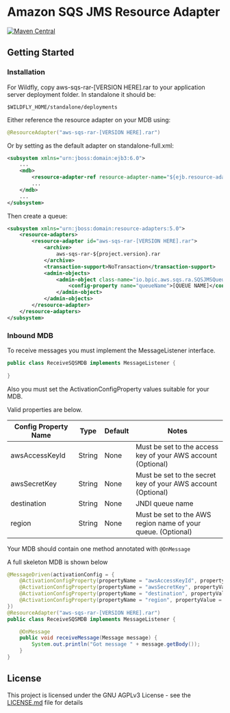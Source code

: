 # Amazon SQS JMS Resource Adapter

[![Maven Central](https://maven-badges.herokuapp.com/maven-central/io.bpic.aws/aws-sqs-ra/badge.svg)](https://maven-badges.herokuapp.com/maven-central/io.bpic.aws/aws-sqs-ra)

## Getting Started

### Installation
For Wildfly, copy aws-sqs-rar-[VERSION HERE].rar to your application server deployment folder. In standalone it should be:
```
$WILDFLY_HOME/standalone/deployments
```

Either reference the resource adapter on your MDB using:
``` java
@ResourceAdapter("aws-sqs-rar-[VERSION HERE].rar")
```

Or by setting as the default adapter on standalone-full.xml:

```xml
<subsystem xmlns="urn:jboss:domain:ejb3:6.0">
    ...
    <mdb>
        <resource-adapter-ref resource-adapter-name="${ejb.resource-adapter-name:activemq-ra.rar}"/>
        ...
    </mdb>
    ...
</subsystem>
``` 
Then create a queue:

```xml
<subsystem xmlns="urn:jboss:domain:resource-adapters:5.0">
    <resource-adapters>
        <resource-adapter id="aws-sqs-rar-[VERSION HERE].rar">
            <archive>
                aws-sqs-rar-${project.version}.rar
            </archive>
            <transaction-support>NoTransaction</transaction-support>
            <admin-objects>
                <admin-object class-name="io.bpic.aws.sqs.ra.SQSJMSQueue" jndi-name="java:jboss/sqs/queue/QueueName" pool-name="QueuePool">
                    <config-property name="queueName">[QUEUE NAME]</config-property>
                </admin-object>
            </admin-objects>
        </resource-adapter>
    </resource-adapters>
</subsystem>
```

### Inbound MDB
 To receive messages you must implement the MessageListener interface. 
 ```java
public class ReceiveSQSMDB implements MessageListener {
    
} 
 ```
 
 Also you must set the ActivationConfigProperty values suitable for your MDB. 
 
 Valid properties are below.
 
 |Config Property Name | Type | Default | Notes
 |---------------------|------|---------|------
 |awsAccessKeyId | String | None | Must be set to the access key of your AWS account (Optional)
 |awsSecretKey | String | None | Must be set to the secret key of your AWS account (Optional)
 |destination | String | None | JNDI queue name
 |region | String | None | Must be set to the AWS region name of your queue. (Optional) 
 
 Your MDB should contain one method annotated with `@OnMessage`
 
 A full skeleton MDB is shown below
 ```java
 @MessageDriven(activationConfig = {
     @ActivationConfigProperty(propertyName = "awsAccessKeyId", propertyValue = "${ENV=accessKey}"),
     @ActivationConfigProperty(propertyName = "awsSecretKey", propertyValue = "${ENV=secretKey}"),
     @ActivationConfigProperty(propertyName = "destination", propertyValue = "${ENV=destination}"),   
     @ActivationConfigProperty(propertyName = "region", propertyValue = "eu-west-2")    
 })
@ResourceAdapter("aws-sqs-rar-[VERSION HERE].rar")
 public class ReceiveSQSMDB implements MessageListener {
 
     @OnMessage
     public void receiveMessage(Message message) {
         System.out.println("Got message " + message.getBody());
     }
 }
 ```

## License

This project is licensed under the GNU AGPLv3 License - see the [LICENSE.md](LICENSE.md) file for details
